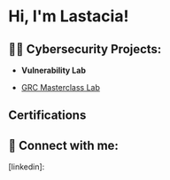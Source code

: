 <h1>Hi, I'm Lastacia! </h1>

<h2>👨‍💻 Cybersecurity Projects:</h2>

- <b> Vulnerability Lab </b>

 - [GRC Masterclass Lab](https://github.com/Lastacia/Risk-assessment-Lab.git)

  <h2>Certifications</h2>
  


<h2> 🤳 Connect with me:</h2>
[linkedin]: 

<!--
**joshmadakor1/joshmadakor1** is a ✨ _special_ ✨ repository because its `README.md` (this file) appears on your GitHub profile.

Here are some ideas to get you started:

- 🔭 I’m currently working on ...
- 🌱 I’m currently learning ...
- 👯 I’m looking to collaborate on ...
- 🤔 I’m looking for help with ...
- 💬 Ask me about ...
- 📫 How to reach me: ...
- 😄 Pronouns: ...
- ⚡ Fun fact: ...
-->
